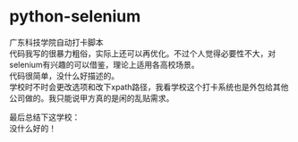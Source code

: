 # python-selenium
广东科技学院自动打卡脚本  
代码我写的很暴力粗俗，实际上还可以再优化。不过个人觉得必要性不大，对selenium有兴趣的可以借鉴，理论上适用各高校场景。<br>
代码很简单，没什么好描述的。  
学校时不时会更改选项和改下xpath路径，我看学校这个打卡系统也是外包给其他公司做的。我只能说甲方真的是闲的乱贴需求。  

最后总结下这学校：  
没什么好的！

